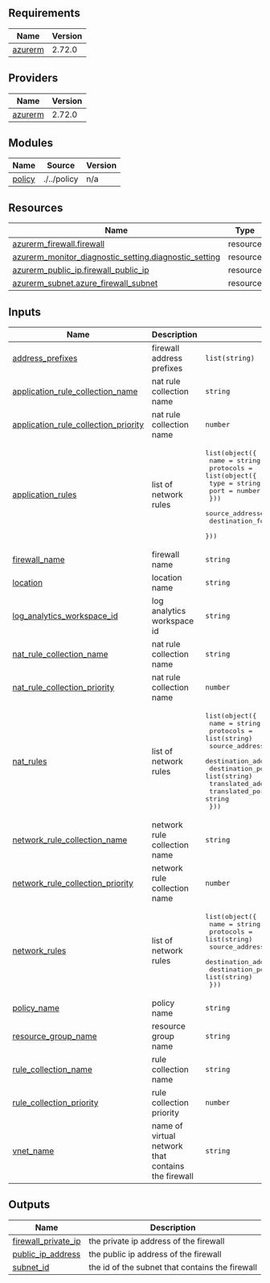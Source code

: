 ## Requirements

| Name | Version |
|------|---------|
| <a name="requirement_azurerm"></a> [azurerm](#requirement\_azurerm) | 2.72.0 |

## Providers

| Name | Version |
|------|---------|
| <a name="provider_azurerm"></a> [azurerm](#provider\_azurerm) | 2.72.0 |

## Modules

| Name | Source | Version |
|------|--------|---------|
| <a name="module_policy"></a> [policy](#module\_policy) | ./../policy | n/a |

## Resources

| Name | Type |
|------|------|
| [azurerm_firewall.firewall](https://registry.terraform.io/providers/hashicorp/azurerm/2.72.0/docs/resources/firewall) | resource |
| [azurerm_monitor_diagnostic_setting.diagnostic_setting](https://registry.terraform.io/providers/hashicorp/azurerm/2.72.0/docs/resources/monitor_diagnostic_setting) | resource |
| [azurerm_public_ip.firewall_public_ip](https://registry.terraform.io/providers/hashicorp/azurerm/2.72.0/docs/resources/public_ip) | resource |
| [azurerm_subnet.azure_firewall_subnet](https://registry.terraform.io/providers/hashicorp/azurerm/2.72.0/docs/resources/subnet) | resource |

## Inputs

| Name | Description | Type | Default | Required |
|------|-------------|------|---------|:--------:|
| <a name="input_address_prefixes"></a> [address\_prefixes](#input\_address\_prefixes) | firewall address prefixes | `list(string)` | n/a | yes |
| <a name="input_application_rule_collection_name"></a> [application\_rule\_collection\_name](#input\_application\_rule\_collection\_name) | nat rule collection name | `string` | `null` | no |
| <a name="input_application_rule_collection_priority"></a> [application\_rule\_collection\_priority](#input\_application\_rule\_collection\_priority) | nat rule collection name | `number` | `null` | no |
| <a name="input_application_rules"></a> [application\_rules](#input\_application\_rules) | list of network rules | <pre>list(object({<br>    name              = string<br>    protocols         = list(object({<br>      type = string<br>      port = number<br>    }))<br>    source_addresses  = list(string)<br>    destination_fqdns = list(string)<br>  }))</pre> | `[]` | no |
| <a name="input_firewall_name"></a> [firewall\_name](#input\_firewall\_name) | firewall name | `string` | n/a | yes |
| <a name="input_location"></a> [location](#input\_location) | location name | `string` | n/a | yes |
| <a name="input_log_analytics_workspace_id"></a> [log\_analytics\_workspace\_id](#input\_log\_analytics\_workspace\_id) | log analytics workspace id | `string` | n/a | yes |
| <a name="input_nat_rule_collection_name"></a> [nat\_rule\_collection\_name](#input\_nat\_rule\_collection\_name) | nat rule collection name | `string` | `null` | no |
| <a name="input_nat_rule_collection_priority"></a> [nat\_rule\_collection\_priority](#input\_nat\_rule\_collection\_priority) | nat rule collection name | `number` | `null` | no |
| <a name="input_nat_rules"></a> [nat\_rules](#input\_nat\_rules) | list of network rules | <pre>list(object({<br>    name                  = string<br>    protocols             = list(string)<br>    source_addresses      = list(string)<br>    destination_addresses = list(string)<br>    destination_ports     = list(string)<br>    translated_address    = string<br>    translated_port       = string<br>  }))</pre> | `[]` | no |
| <a name="input_network_rule_collection_name"></a> [network\_rule\_collection\_name](#input\_network\_rule\_collection\_name) | network rule collection name | `string` | `null` | no |
| <a name="input_network_rule_collection_priority"></a> [network\_rule\_collection\_priority](#input\_network\_rule\_collection\_priority) | network rule collection name | `number` | `null` | no |
| <a name="input_network_rules"></a> [network\_rules](#input\_network\_rules) | list of network rules | <pre>list(object({<br>    name                  = string<br>    protocols             = list(string)<br>    source_addresses      = list(string)<br>    destination_addresses = list(string)<br>    destination_ports     = list(string)<br>  }))</pre> | `null` | no |
| <a name="input_policy_name"></a> [policy\_name](#input\_policy\_name) | policy name | `string` | n/a | yes |
| <a name="input_resource_group_name"></a> [resource\_group\_name](#input\_resource\_group\_name) | resource group name | `string` | n/a | yes |
| <a name="input_rule_collection_name"></a> [rule\_collection\_name](#input\_rule\_collection\_name) | rule collection name | `string` | n/a | yes |
| <a name="input_rule_collection_priority"></a> [rule\_collection\_priority](#input\_rule\_collection\_priority) | rule collection priority | `number` | n/a | yes |
| <a name="input_vnet_name"></a> [vnet\_name](#input\_vnet\_name) | name of virtual network that contains the firewall | `string` | n/a | yes |

## Outputs

| Name | Description |
|------|-------------|
| <a name="output_firewall_private_ip"></a> [firewall\_private\_ip](#output\_firewall\_private\_ip) | the private ip address of the firewall |
| <a name="output_public_ip_address"></a> [public\_ip\_address](#output\_public\_ip\_address) | the public ip address of the firewall |
| <a name="output_subnet_id"></a> [subnet\_id](#output\_subnet\_id) | the id of the subnet that contains the firewall |

